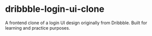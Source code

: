 # dribbble-login-ui-clone
A frontend clone of a login UI design originally from Dribbble. Built for learning and practice purposes.
